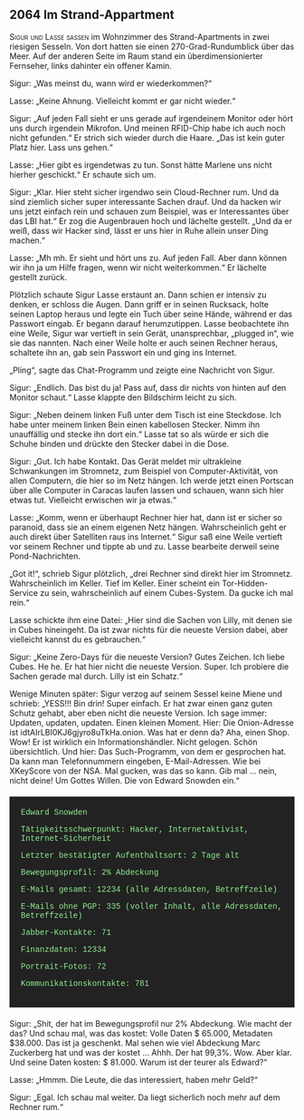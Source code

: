 ## **2064** Im Strand-Appartment 

<span style="font-variant:small-caps;">Sigur und Lasse saßen</span> im Wohnzimmer des Strand-Apartments in zwei riesigen Sesseln.
Von dort hatten sie einen 270-Grad-Rundumblick über das Meer.
Auf der anderen Seite im Raum stand ein überdimensionierter Fernseher, links dahinter ein offener Kamin.

Sigur: „Was meinst du, wann wird er wiederkommen?“

Lasse: „Keine Ahnung.
Vielleicht kommt er gar nicht wieder.“

Sigur: „Auf jeden Fall sieht er uns gerade auf irgendeinem Monitor oder hört uns durch irgendein Mikrofon.
Und meinen RFID-Chip habe ich auch noch nicht gefunden.“
Er strich sich wieder durch die Haare.
„Das ist kein guter Platz hier.
Lass uns gehen.“

Lasse: „Hier gibt es irgendetwas zu tun.
Sonst hätte Marlene uns nicht hierher geschickt.“
Er schaute sich um.

Sigur: „Klar.
Hier steht sicher irgendwo sein Cloud-Rechner rum.
Und da sind ziemlich sicher super interessante Sachen drauf.
Und da hacken wir uns jetzt einfach rein und schauen zum Beispiel, was er Interessantes über das LBI hat.“
Er zog die Augenbrauen hoch und lächelte gestellt.
„Und da er weiß, dass wir Hacker sind, lässt er uns hier in Ruhe allein unser Ding machen.“

Lasse: „Mh mh.
Er sieht und hört uns zu.
Auf jeden Fall.
Aber dann können wir ihn ja um Hilfe fragen, wenn wir nicht weiterkommen.“
Er lächelte gestellt zurück.

Plötzlich schaute Sigur Lasse erstaunt an.
Dann schien er intensiv zu denken, er schloss die Augen.
Dann griff er in seinen Rucksack, holte seinen Laptop heraus und legte ein Tuch über seine Hände, während er das Passwort eingab.
Er begann darauf herumzutippen.
Lasse beobachtete ihn eine Weile, Sigur war vertieft in sein Gerät, unansprechbar, „plugged in“, wie sie das nannten.
Nach einer Weile holte er auch seinen Rechner heraus, schaltete ihn an, gab sein Passwort ein und ging ins Internet.

„Pling“, sagte das Chat-Programm und zeigte eine Nachricht von Sigur.

Sigur: „Endlich.
Das bist du ja! Pass auf, dass dir nichts von hinten auf den Monitor schaut.“ Lasse klappte den Bildschirm leicht zu sich.

Sigur: „Neben deinem linken Fuß unter dem Tisch ist eine Steckdose.
Ich habe unter meinem linken Bein einen kabellosen Stecker.
Nimm ihn unauffällig und stecke ihn dort ein.“
Lasse tat so als würde er sich die Schuhe binden und drückte den Stecker dabei in die Dose.

Sigur: „Gut.
Ich habe Kontakt.
Das Gerät meldet mir ultrakleine Schwankungen im Stromnetz, zum Beispiel von Computer-Aktivität, von allen Computern, die hier so im Netz hängen.
Ich werde jetzt einen Portscan über alle Computer in Caracas laufen lassen und schauen, wann sich hier etwas tut.
Vielleicht erwischen wir ja etwas.“

Lasse: „Komm, wenn er überhaupt Rechner hier hat, dann ist er sicher so paranoid, dass sie an einem eigenen Netz hängen.
Wahrscheinlich geht er auch direkt über Satelliten raus ins Internet.“
Sigur saß eine Weile vertieft vor seinem Rechner und tippte ab und zu.
Lasse bearbeite derweil seine Pond-Nachrichten.

„Got it!“, schrieb Sigur plötzlich, „drei Rechner sind direkt hier im Stromnetz.
Wahrscheinlich im Keller.
Tief im Keller.
Einer scheint ein Tor-Hidden-Service zu sein, wahrscheinlich auf einem Cubes-System.
Da gucke ich mal rein.“

Lasse schickte ihm eine Datei: „Hier sind die Sachen von Lilly, mit denen sie in Cubes hineingeht.
Da ist zwar nichts für die neueste Version dabei, aber vielleicht kannst du es gebrauchen.“

Sigur: „Keine Zero-Days für die neueste Version?
Gutes Zeichen.
Ich liebe Cubes.
He he.
Er hat hier nicht die neueste Version.
Super.
Ich probiere die Sachen gerade mal durch.
Lilly ist ein Schatz.“

Wenige Minuten später: Sigur verzog auf seinem Sessel keine Miene und schrieb: „YESS!!! Bin drin! Super einfach.
Er hat zwar einen ganz guten Schutz gehabt, aber eben nicht die neueste Version. Ich sage immer: Updaten, updaten, updaten.
Einen kleinen Moment. Hier: Die Onion-Adresse ist idtAIrLBI0KJ6gjyro8uTkHa.onion.
Was hat er denn da?
Aha, einen Shop.
Wow!
Er ist wirklich ein Informationshändler.
Nicht gelogen.
Schön übersichtlich.
Und hier: Das Such-Programm, von dem er gesprochen hat.
Da kann man Telefonnummern eingeben, E-Mail-Adressen.
Wie bei XKeyScore von der NSA.
Mal gucken, was das so kann.
Gib mal … nein, nicht deine! Um Gottes Willen.
Die von Edward Snowden ein.“

<div style="background-color: #222; color: lightgreen; padding: 20px; margin: 20px 0; font-family: 'Courier New'">
Edward Snowden

Tätigkeitsschwerpunkt: Hacker, Internetaktivist, Internet-Sicherheit

Letzter bestätigter Aufenthaltsort: 2 Tage alt 

Bewegungsprofil: 2% Abdeckung

E-Mails gesamt: 12234 (alle Adressdaten, Betreffzeile)

E-Mails ohne PGP: 335 (voller Inhalt, alle Adressdaten, Betreffzeile)

Jabber-Kontakte: 71

Finanzdaten: 12334

Portrait-Fotos: 72

Kommunikationskontakte: 781
</div>
Sigur: „Shit, der hat im Bewegungsprofil nur 2% Abdeckung.
Wie macht der das?
Und schau mal, was das kostet: Volle Daten $ 65.000, Metadaten $38.000.
Das ist ja geschenkt.
Mal sehen wie viel Abdeckung Marc Zuckerberg hat und was der kostet … Ahhh. Der hat 99,3%.
Wow.
Aber klar.
Und seine Daten kosten: $ 81.000.
Warum ist der teurer als Edward?“

Lasse: „Hmmm.
Die Leute, die das interessiert, haben mehr Geld?“

Sigur: „Egal.
Ich schau mal weiter. Da liegt sicherlich noch mehr auf dem Rechner rum.“
